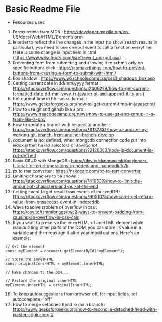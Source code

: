 # Basic Readme File 
- Resources used 
1) Forms article from MDN : https://developer.mozilla.org/en-US/docs/Web/HTML/Element/form
2) In order to reflect the live changes in the input (to show search results in particular), you need to use oninput event to call a function everytime there is some change in input field in html (https://www.w3schools.com/jsref/event_oninput.asp)
3) Preventing form from submitting and allowing it to submit only on specific buttons click : https://gomakethings.com/how-to-prevent-buttons-from-causing-a-form-to-submit-with-html/
4) Box shadow : https://www.w3schools.com/css/css3_shadows_box.asp
5) Getting current date in dd/mm/yyyy format : https://stackoverflow.com/questions/12409299/how-to-get-current-formatted-date-dd-mm-yyyy-in-javascript-and-append-it-to-an-i
6) Get current time in hh mm ss format : https://www.geeksforgeeks.org/how-to-get-current-time-in-javascript/
7) How to use git and github like a pro : https://www.freecodecamp.org/news/how-to-use-git-and-github-in-a-team-like-a-pro/
8) How to update a branch with respect to another : https://stackoverflow.com/questions/26137852/how-to-update-my-working-git-branch-from-another-branch-develop
9) document is not defined, when mongodb connection code put into index.js that has id selectors of JavaScript : https://stackoverflow.com/questions/32126003/node-js-document-is-not-defined
10) Basic CRUD with MongoDB : https://dev.to/danmusembi/beginners-tutorial-for-crud-operations-in-nodejs-and-mongodb-k7k
11) px to rem converter : https://nekocalc.com/px-to-rem-converter
12) Limiting characters to be shown : https://stackoverflow.com/questions/74195319/how-to-limit-the-amount-of-characters-and-put-at-the-end
13) Getting event.target.result from events of indexedDB : https://stackoverflow.com/questions/76051025/how-can-i-get-return-value-from-onsuccess-event-in-indexeddb
14) Ways to solve problem of overflow in css : https://dev.to/tammibriggs/two2-ways-to-prevent-padding-from-causing-an-overflow-in-css-4ain
15) If you want to preserve the innerHTML of an HTML element while manipulating other parts of the DOM, you can store its value in a variable and then reassign it after your modifications. Here's an example:

```
// Get the element
const myElement = document.getElementById("myElement");

// Store the innerHTML
const originalInnerHTML = myElement.innerHTML;

// Make changes to the DOM...

// Restore the original innerHTML
myElement.innerHTML = originalInnerHTML;
```
16) To keep autosuggestions from browser off, for input fields, set autocomplete="off"
17) How to merge detached head to main branch : https://www.geeksforgeeks.org/how-to-reconcile-detached-head-with-master-origin-in-git/